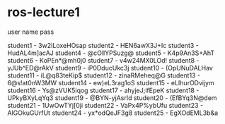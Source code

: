 # ros-lecture1
user name pass

student1 - 3w2ILoxeHOsap
student2 - HEN6awX3J+Ic
student3 - HudAL4m]acAJ
student4 - @cOllYPSuzg@
student5 - K4p9An3S+AhT
student6 - KoPEn*@mh0j0
student7 - v4w24MX0LOd!
student8 - yJUb^ED@rAkV
student9 - iP0DducUkc3j
student10 - (OpUNuDALHav
student11 - iL@q83teKip$
student12 - zinaRMeheq@G
student13 - 6@s!at0nW3MW
student14 - ew)eL3rag1oS
student15 - eLIhurODvijym
student16 - Ys@zVUK5iqog
student17 - ahyjeJ;ifEpeK
student18 - UPkyBXyLqYq3
student19 - @BYN-yjAsrId
student20 - (EfBYq3N@dem
student21 - 1UwOwTYj[0ji
student22 - VaPx4P%ybUfu
student23 - AlGOkuGUrfUt
student24 - yx*odQeJF3g8
student25 - EgXOdEML3b&a

